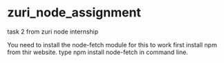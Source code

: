 # zuri_node_assignment
task 2 from zuri node internship

You need to install the node-fetch module for this to work
first install npm from thir website.
type npm install node-fetch in command line.
